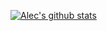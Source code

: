 [![Alec's github stats](https://github-readme-stats.vercel.app/api?username=AlecYoungblut)](https://github.com/AlecYoungblut)
